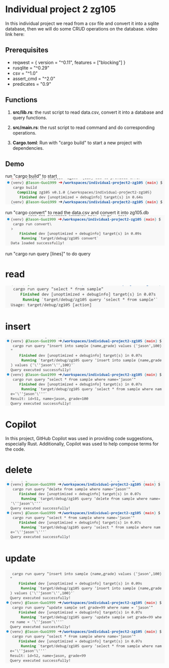 # Individual project 2 zg105

In this individual project we read from a csv file and convert it into a sqlite database, then we will do some CRUD operations on the database.
video link here: 
## Prerequisites

- reqwest = { version = "^0.11", features = ["blocking"] }
- rusqlite = "^0.29"
- csv = "^1.0"
- assert_cmd = "^2.0"
- predicates = "0.9"

## Functions

1. **src/lib.rs**: the rust script to read data.csv, convert it into a database and query functions.

2. **src/main.rs**: the rust script to read command and do corresponding operations.

3. **Cargo.toml**: Run with "cargo build" to start a new project with dependencies.

## Demo
run "cargo build" to start
![](build.png)

run "cargo convert" to read the data.csv and convert it into zg105.db
![](convert.png)

run "cargo run query [lines]" to do query

# read
![](read.png)

# insert
![](insert.png)

# Copilot
In this project, GitHub Copilot was used in providing code suggestions, especially Rust. Additionally, Copilot was used to help compose terms for the code.

# delete
![](delete.png)

# update
![](update.png)
